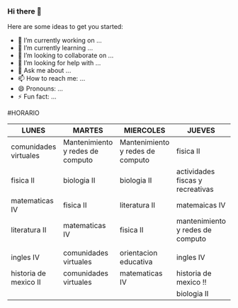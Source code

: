 ### Hi there 👋




Here are some ideas to get you started:

- 🔭 I’m currently working on ...
- 🌱 I’m currently learning ...
- 👯 I’m looking to collaborate on ...
- 🤔 I’m looking for help with ...
- 💬 Ask me about ...
- 📫 How to reach me: ...
- 😄 Pronouns: ...
- ⚡ Fun fact: ...

#HORARIO

| LUNES                 | MARTES                           | MIERCOLES                        | JUEVES                            | VIERNES                          |
|-----------------------|----------------------------------|----------------------------------|-----------------------------------|----------------------------------|
| comunidades virtuales | Mantenimiento y redes de computo | Mantenimiento y redes de computo | fisica II                         | Mantenimiento y redes de computo |
| fisica II             | biologia II                      | biologia II                      | actividades fiscas y recreativas  | biologia II                      |
| matematicas IV        | fisica II                        | literatura II                    | matemaicas IV                     | matematicas IV                   |
| literatura II         | matematicas IV                   | fisica II                        | mantenimiento y redes de computo  | fisica II                        |
|                       |                                  |                                  |                                   |                                  |
| ingles IV             | comunidades virtuales            | orientacion educativa            | ingles IV                         | historia de mexico II            |
| historia de mexico II | comunidades virtuales            | matematicas IV                   | historia de mexico !!             | literatura II                    |
|                       |                                  |                                  | biologia II                       | ingles IV                        |
